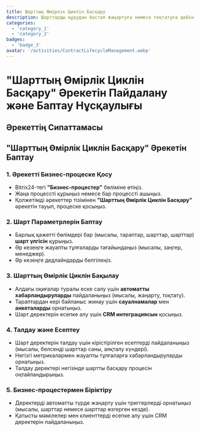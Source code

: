 ```yaml
---
title: Шарттың Өмірлік Циклін Басқару
description: Шарттарды құрудан бастап жаңартуға немесе тоқтатуға дейін бақылау.
categories: 
  - 'category_1'
  - 'category_2'
badges: 
  - 'badge_3'
avatar: '/activities/ContractLifecycleManagement.webp'
---
```


# "Шарттың Өмірлік Циклін Басқару" Әрекетін Пайдалану және Баптау Нұсқаулығы

## Әрекеттің Сипаттамасы

## "Шарттың Өмірлік Циклін Басқару" Әрекетін Баптау

### 1. Әрекетті Бизнес-процеске Қосу
- Bitrix24-тегі **"Бизнес-процестер"** бөліміне өтіңіз.
- Жаңа процессті құрыңыз немесе бар процессті ашыңыз.
- Қолжетімді әрекеттер тізімінен **"Шарттың Өмірлік Циклін Басқару"** әрекетін тауып, процеске қосыңыз.

### 2. Шарт Параметрлерін Баптау
- Барлық қажетті бөлімдері бар (мысалы, тараптар, шарттар, шарттар) **шарт үлгісін** құрыңыз.
- Әр кезеңге жауапты тұлғаларды тағайындаңыз (мысалы, заңгер, менеджер).
- Әр кезеңге дедлайндарды белгілеңіз.

### 3. Шарттың Өмірлік Циклін Бақылау
- Алдағы оқиғалар туралы еске салу үшін **автоматты хабарландыруларды** пайдаланыңыз (мысалы, жаңарту, тоқтату).
- Тараптардан кері байланыс жинау үшін **сауалнамалар** мен **анкеталарды** орнатыңыз.
- Шарт деректерін есепке алу үшін **CRM интеграциясын** қосыңыз.

### 4. Талдау және Есептеу
- Шарт деректерін талдау үшін кірістірілген есептерді пайдаланыңыз (мысалы, белсенді шарттар саны, аяқталу күндері).
- Негізгі метрикалармен жауапты тұлғаларға хабарландыруларды орнатыңыз.
- Талдау деректері негізінде шартты басқару процесін оңтайландырыңыз.

### 5. Бизнес-процестермен Біріктіру
- Деректерді автоматты түрде жаңарту үшін триггерлерді орнатыңыз (мысалы, шарттар немесе шарттар өзгерген кезде).
- Қатысты мәмілелер мен клиенттерді есепке алу үшін CRM деректерін пайдаланыңыз.